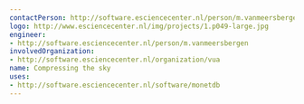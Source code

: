 ```yaml
---
contactPerson: http://software.esciencecenter.nl/person/m.vanmeersbergen
logo: http://www.esciencecenter.nl/img/projects/1.p049-large.jpg
engineer:
- http://software.esciencecenter.nl/person/m.vanmeersbergen
involvedOrganization:
- http://software.esciencecenter.nl/organization/vua
name: Compressing the sky
uses:
- http://software.esciencecenter.nl/software/monetdb
---
```


